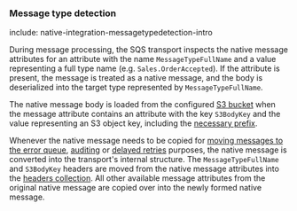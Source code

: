 
### Message type detection

include: native-integration-messagetypedetection-intro

During message processing, the SQS transport inspects the native message attributes for an attribute with the name `MessageTypeFullName` and a value representing a full type name (e.g. `Sales.OrderAccepted`). If the attribute is present, the message is treated as a native message, and the body is deserialized into the target type represented by `MessageTypeFullName`.

The native message body is loaded from the configured [S3 bucket](/transports/sqs/configuration-options.md#offload-large-messages-to-s3) when the message attribute contains an attribute with the key `S3BodyKey` and the value representing an S3 object key, including the [necessary prefix](/transports/sqs/configuration-options.md#offload-large-messages-to-s3-key-prefix).

Whenever the native message needs to be copied for [moving messages to the error queue](/nservicebus/recoverability), [auditing](/nservicebus/operations/auditing.md) or [delayed retries](/nservicebus/recoverability/configure-delayed-retries.md) purposes, the native message is converted into the transport's internal structure. The `MessageTypeFullName` and `S3BodyKey` headers are moved from the native message attributes into the [headers collection](/nservicebus/messaging/headers.md). All other available message attributes from the original native message are copied over into the newly formed native message.
